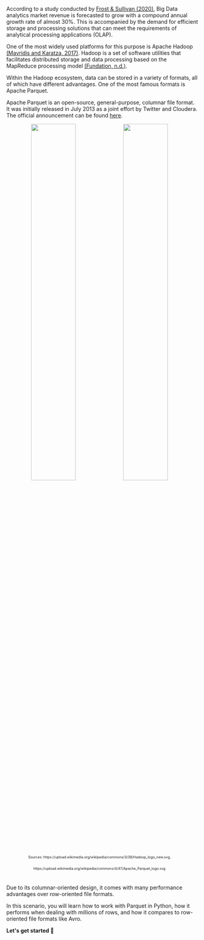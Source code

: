 According to a study conducted by [Frost & Sullivan (2020)][1], Big Data analytics market revenue is forecasted to grow with a compound annual growth rate of almost 30%.
This is accompanied by the demand for efficient storage and processing solutions that can meet the requirements of analytical processing applications (OLAP).

One of the most widely used platforms for this purpose is Apache Hadoop [(Mavridis and Karatza, 2017)][2]. Hadoop is a set of software utilities that facilitates distributed storage and data processing based on the MapReduce processing model [(Fundation, n.d.)][3].

Within the Hadoop ecosystem, data can be stored in a variety of formats, all of which have different advantages. One of the most famous formats is Apache Parquet.

Apache Parquet is an open-source, general-purpose, columnar file format. It was initially released in July 2013 as a joint effort by Twitter and Cloudera. The official announcement can be found [here][4].

<p float="left" style="text-align:center;font-size:9px;line-height:30px;padding-right:3%">
  <img src="https://upload.wikimedia.org/wikipedia/commons/3/38/Hadoop_logo_new.svg" width=49% />
  <img src="https://upload.wikimedia.org/wikipedia/commons/4/47/Apache_Parquet_logo.svg" width=49%/>
  Sources: https://upload.wikimedia.org/wikipedia/commons/3/38/Hadoop_logo_new.svg, https://upload.wikimedia.org/wikipedia/commons/4/47/Apache_Parquet_logo.svg
</p>
<br>
Due to its columnar-oriented design, it comes with many performance advantages over row-oriented file formats. <br>

In this scenario, you will learn how to work with Parquet in Python, how it performs when dealing with millions of rows, and how it compares to row-oriented file formats like Avro.<br>

**Let's get started 🚀**


[1]: https://www.statista.com/statistics/947745/worldwide-total-data-market-revenue/
[2]: https://doi.org/10.1016/j.jss.2016.11.037
[3]: https://hadoop.apache.org/
[4]: https://blog.twitter.com/engineering/en_us/a/2013/announcing-parquet-10-columnar-storage-for-hadoop
